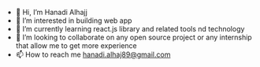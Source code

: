 - 👋 Hi, I’m Hanadi Alhajj
- 👀 I’m interested in building web app 
- 🌱 I’m currently learning react.js library and related tools nd technology
- 💞️ I’m looking to collaborate on any open source project or any internship that allow me to get more experience
- 📫 How to reach me hanadi.alhaj89@gmail.com


<!---
HanadiAlhajj/HanadiAlhajj is a ✨ special ✨ repository because its `README.md` (this file) appears on your GitHub profile.
You can click the Preview link to take a look at your changes.
--->
